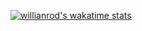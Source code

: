 
[![willianrod's wakatime stats](https://github-readme-stats.vercel.app/api/wakatime?username=thomas370&theme=dark)](https://github.com/anuraghazra/github-readme-stats)
